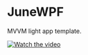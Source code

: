 # JuneWPF
MVVM light app template.

[![Watch the video](https://img.youtube.com/vi/wYeTji5jyes/maxresdefault.jpg)](https://youtu.be/wYeTji5jyes)
